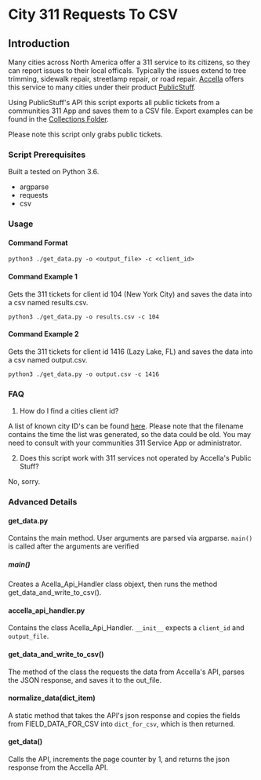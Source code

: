 # City 311 Requests To CSV
## Introduction
Many cities across North America offer a 311 service to its citizens, so they can report issues to their local officals. Typically the issues extend to tree trimming, sidewalk repair, streetlamp repair, or road repair. [Accella](https://www.accela.com/) offers this service to many cities under their product [PublicStuff](https://www.publicstuff.com/).

Using PublicStuff's API this script exports all public tickets from a communities 311 App and saves them to a CSV file. Export examples can be found in the [Collections Folder](https://github.com/MileSquareDevelopers/City-311-Requests-To-CSV/tree/master/Collections).

Please note this script only grabs public tickets.

### Script Prerequisites
Built a tested on Python 3.6.
* argparse
* requests
* csv

### Usage
#### Command Format
```
python3 ./get_data.py -o <output_file> -c <client_id>
```
#### Command Example 1
Gets the 311 tickets for client id 104 (New York City) and saves the data into a csv named results.csv.
```
python3 ./get_data.py -o results.csv -c 104
```

#### Command Example 2
Gets the 311 tickets for client id 1416 (Lazy Lake, FL) and saves the data into a csv named output.csv.
```
python3 ./get_data.py -o output.csv -c 1416
```
### FAQ
1. How do I find a cities client id?

A list of known city ID's can be found [here](Collections).
Please note that the filename contains the time the list was generated, so the data could be old. You may need to consult with your communities 311 Service App or administrator.

2. Does this script work with 311 services not operated by Accella's Public Stuff?

No, sorry.

### Advanced Details
#### get_data.py
Contains the main method. User arguments are parsed via argparse. `main()` is called after the arguments are verified
##### main()
Creates a Acella_Api_Handler class objext, then runs the method get_data_and_write_to_csv().

#### accella_api_handler.py
Contains the class Acella_Api_Handler. `__init__` expects a `client_id` and `output_file`.
#### get_data_and_write_to_csv()
The method of the class the requests the data from Accella's API, parses the JSON response, and saves it to the out_file.
#### normalize_data(dict_item)
A static method that takes the API's json response and copies the fields from FIELD_DATA_FOR_CSV into `dict_for_csv`, which is then returned.
#### get_data()
Calls the API, increments the page counter by 1, and returns the json response from the Accella API.
